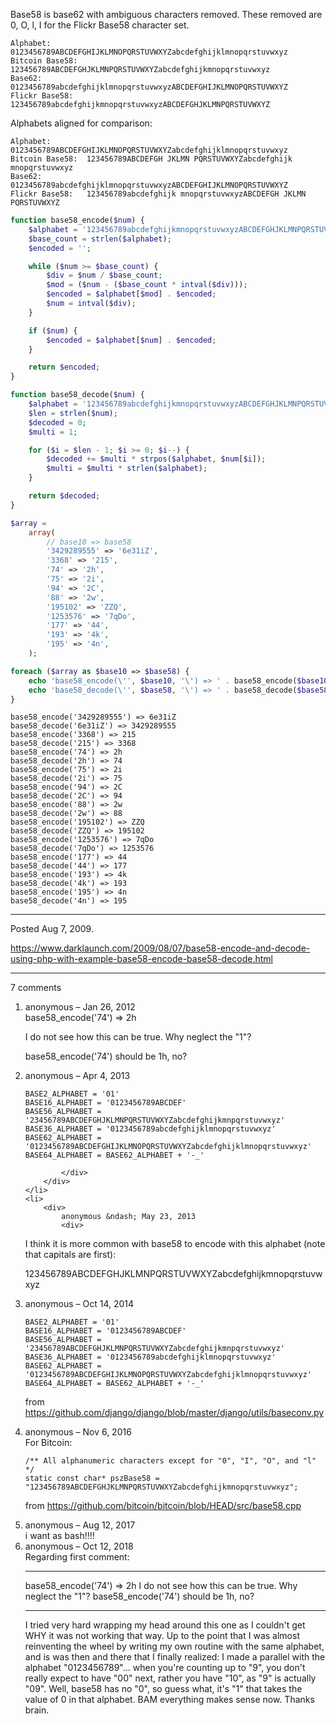 Base58 is base62 with ambiguous characters removed. These removed are 0, O, l, I for the Flickr Base58 character set.

```
Alphabet:       0123456789ABCDEFGHIJKLMNOPQRSTUVWXYZabcdefghijklmnopqrstuvwxyz
Bitcoin Base58: 123456789ABCDEFGHJKLMNPQRSTUVWXYZabcdefghijkmnopqrstuvwxyz
Base62:         0123456789abcdefghijklmnopqrstuvwxyzABCDEFGHIJKLMNOPQRSTUVWXYZ
Flickr Base58:  123456789abcdefghijkmnopqrstuvwxyzABCDEFGHJKLMNPQRSTUVWXYZ
```

Alphabets aligned for comparison:

```
Alphabet:       0123456789ABCDEFGHIJKLMNOPQRSTUVWXYZabcdefghijklmnopqrstuvwxyz
Bitcoin Base58:  123456789ABCDEFGH JKLMN PQRSTUVWXYZabcdefghijk mnopqrstuvwxyz
Base62:         0123456789abcdefghijklmnopqrstuvwxyzABCDEFGHIJKLMNOPQRSTUVWXYZ
Flickr Base58:   123456789abcdefghijk mnopqrstuvwxyzABCDEFGH JKLMN PQRSTUVWXYZ
```

```php
function base58_encode($num) {
    $alphabet = '123456789abcdefghijkmnopqrstuvwxyzABCDEFGHJKLMNPQRSTUVWXYZ';
    $base_count = strlen($alphabet);
    $encoded = '';

    while ($num >= $base_count) {
        $div = $num / $base_count;
        $mod = ($num - ($base_count * intval($div)));
        $encoded = $alphabet[$mod] . $encoded;
        $num = intval($div);
    }

    if ($num) {
        $encoded = $alphabet[$num] . $encoded;
    }

    return $encoded;
}

function base58_decode($num) {
    $alphabet = '123456789abcdefghijkmnopqrstuvwxyzABCDEFGHJKLMNPQRSTUVWXYZ';
    $len = strlen($num);
    $decoded = 0;
    $multi = 1;

    for ($i = $len - 1; $i >= 0; $i--) {
        $decoded += $multi * strpos($alphabet, $num[$i]);
        $multi = $multi * strlen($alphabet);
    }

    return $decoded;
}
```

```php
$array =
    array(
        // base10 => base58
        '3429289555' => '6e31iZ',
        '3368' => '215',
        '74' => '2h',
        '75' => '2i',
        '94' => '2C',
        '88' => '2w',
        '195102' => 'ZZQ',
        '1253576' => '7qDo',
        '177' => '44',
        '193' => '4k',
        '195' => '4n',
    );

foreach ($array as $base10 => $base58) {
    echo 'base58_encode(\'', $base10, '\') => ' . base58_encode($base10) . "\n";
    echo 'base58_decode(\'', $base58, '\') => ' . base58_decode($base58) . "\n";
}
```

```
base58_encode('3429289555') => 6e31iZ
base58_decode('6e31iZ') => 3429289555
base58_encode('3368') => 215
base58_decode('215') => 3368
base58_encode('74') => 2h
base58_decode('2h') => 74
base58_encode('75') => 2i
base58_decode('2i') => 75
base58_encode('94') => 2C
base58_decode('2C') => 94
base58_encode('88') => 2w
base58_decode('2w') => 88
base58_encode('195102') => ZZQ
base58_decode('ZZQ') => 195102
base58_encode('1253576') => 7qDo
base58_decode('7qDo') => 1253576
base58_encode('177') => 44
base58_decode('44') => 177
base58_encode('193') => 4k
base58_decode('4k') => 193
base58_encode('195') => 4n
base58_decode('4n') => 195
```

---

Posted Aug 7, 2009.

https://www.darklaunch.com/2009/08/07/base58-encode-and-decode-using-php-with-example-base58-encode-base58-decode.html

---

7 comments

<ol>
    <li>
        <div>
            anonymous &ndash; Jan 26, 2012
            <div>
base58_encode('74') =&gt; 2h

I do not see how this can be true. Why neglect the "1"?

base58_encode('74') should be  1h, no?
            </div>
        </div>
    </li>
    <li>
        <div>
            anonymous &ndash; Apr 4, 2013
            <div>
```
BASE2_ALPHABET = '01'
BASE16_ALPHABET = '0123456789ABCDEF'
BASE56_ALPHABET = '23456789ABCDEFGHJKLMNPQRSTUVWXYZabcdefghijkmnpqrstuvwxyz'
BASE36_ALPHABET = '0123456789abcdefghijklmnopqrstuvwxyz'
BASE62_ALPHABET = '0123456789ABCDEFGHIJKLMNOPQRSTUVWXYZabcdefghijklmnopqrstuvwxyz'
BASE64_ALPHABET = BASE62_ALPHABET + '-_'
```
            </div>
        </div>
    </li>
    <li>
        <div>
            anonymous &ndash; May 23, 2013
            <div>
I think it is more common with base58 to encode with this alphabet (note that capitals are first): 

123456789ABCDEFGHJKLMNPQRSTUVWXYZabcdefghijkmnopqrstuvwxyz
            </div>
        </div>
    </li>
    <li>
        <div>
            anonymous &ndash; Oct 14, 2014
            <div>
```
BASE2_ALPHABET = '01'
BASE16_ALPHABET = '0123456789ABCDEF'
BASE56_ALPHABET = '23456789ABCDEFGHJKLMNPQRSTUVWXYZabcdefghijkmnpqrstuvwxyz'
BASE36_ALPHABET = '0123456789abcdefghijklmnopqrstuvwxyz'
BASE62_ALPHABET = '0123456789ABCDEFGHIJKLMNOPQRSTUVWXYZabcdefghijklmnopqrstuvwxyz'
BASE64_ALPHABET = BASE62_ALPHABET + '-_'
```

from
<a href="https://github.com/django/django/blob/master/django/utils/baseconv.py">https://github.com/django/django/blob/master/django/utils/baseconv.py</a>
            </div>
        </div>
    </li>
    <li>
        <div>
            anonymous &ndash; Nov 6, 2016
            <div>
For Bitcoin:

```
/** All alphanumeric characters except for "0", "I", "O", and "l" */
static const char* pszBase58 = "123456789ABCDEFGHJKLMNPQRSTUVWXYZabcdefghijkmnopqrstuvwxyz";
```

from <a href="https://github.com/bitcoin/bitcoin/blob/HEAD/src/base58.cpp">https://github.com/bitcoin/bitcoin/blob/HEAD/src/base58.cpp</a>
            </div>
        </div>
    </li>
    <li>
        <div>
            anonymous &ndash; Aug 12, 2017
            <div>
i want as bash!!!!
            </div>
        </div>
    </li>
    <li>
        <div>
            anonymous &ndash; Oct 12, 2018
            <div>
Regarding first comment:
_________________
base58_encode('74') =&gt; 2h
I do not see how this can be true. Why neglect the "1"?
base58_encode('74') should be  1h, no?
_________________

I tried very hard wrapping my head around this one as I couldn't get WHY it was not working that way.
Up to the point that I was almost reinventing the wheel by writing my own routine with the same alphabet, and is was then and there that I finally realized: I made a parallel with the alphabet "0123456789"... when you're counting up to "9", you don't really expect to have "00" next, rather you have "10", as "9" is actually "09". Well, base58 has no "0", so guess what, it's "1" that takes the value of 0 in that alphabet. BAM everything makes sense now.
Thanks brain.
            </div>
        </div>
    </li>
</ol>
